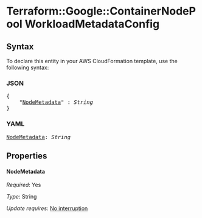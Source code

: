 # Terraform::Google::ContainerNodePool WorkloadMetadataConfig

## Syntax

To declare this entity in your AWS CloudFormation template, use the following syntax:

### JSON

<pre>
{
    "<a href="#nodemetadata" title="NodeMetadata">NodeMetadata</a>" : <i>String</i>
}
</pre>

### YAML

<pre>
<a href="#nodemetadata" title="NodeMetadata">NodeMetadata</a>: <i>String</i>
</pre>

## Properties

#### NodeMetadata

_Required_: Yes

_Type_: String

_Update requires_: [No interruption](https://docs.aws.amazon.com/AWSCloudFormation/latest/UserGuide/using-cfn-updating-stacks-update-behaviors.html#update-no-interrupt)

